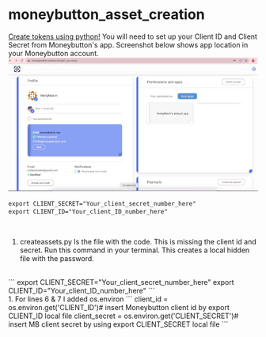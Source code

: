 # moneybutton_asset_creation
<u>Create tokens using python!</u>
You will need to set up your Client ID and Client Secret from Moneybutton's app. Screenshot below shows app location in your Moneybutton account. 
![browser](docs/images/mb_apps.jpg)

````
export CLIENT_SECRET="Your_client_secret_number_here"
export CLIENT_ID="Your_client_ID_number_here"
````
<br />

1. createassets.py Is the file with the code. This is missing the client id and secret. Run this command in your terminal. This creates a local hidden file with the password.
<br />
```
export CLIENT_SECRET="Your_client_secret_number_here"
export CLIENT_ID="Your_client_ID_number_here"
```
<br />
1. For lines 6 & 7 I added os.environ
```
client_id = os.environ.get('CLIENT_ID')# insert Moneybutton
client id by export CLIENT_ID local file
client_secret = os.environ.get('CLIENT_SECRET')# insert MB client secret by using export CLIENT_SECRET local file
```
